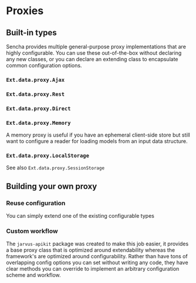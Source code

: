 # Proxies

## Built-in types
Sencha provides multiple general-purpose proxy implementations that are highly configurable. You can use these out-of-the-box without declaring any new classes, or you can declare an extending class to encapsulate common configuration options.

### `Ext.data.proxy.Ajax`

### `Ext.data.proxy.Rest`

### `Ext.data.proxy.Direct`

### `Ext.data.proxy.Memory`
A memory proxy is useful if you have an ephemeral client-side store but still want to configure a reader for loading models from an input data structure.

### `Ext.data.proxy.LocalStorage`
See also `Ext.data.proxy.SessionStorage`


## Building your own proxy

### Reuse configuration
You can simply extend one of the existing configurable types 

### Custom workflow
The `jarvus-apikit` package was created to make this job easier, it provides a base proxy class that is optimized around extendability whereas the framework's are optimized around configurability. Rather than have tons of overlapping config options you can set without writing any code, they have clear methods you can override to implement an arbitrary configuration scheme and workflow.
